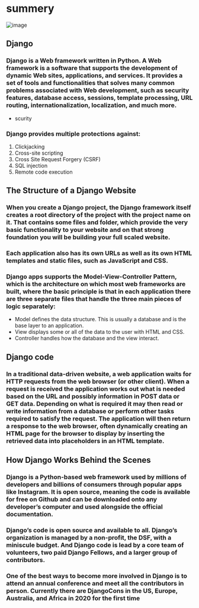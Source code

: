 # summery
![image](https://blog.crowdbotics.com/content/images/2019/12/python-django.png)
## Django
### Django is a Web framework written in Python. A Web framework is a software that supports the development of dynamic Web sites, applications, and services. It provides a set of tools and functionalities that solves many common problems associated with Web development, such as security features, database access, sessions, template processing, URL routing, internationalization, localization, and much more.

- scurity 
###  Django provides multiple protections against:

1. Clickjacking
2. Cross-site scripting
3. Cross Site Request Forgery (CSRF)
4. SQL injection
5. Remote code execution

## The Structure of a Django Website
### When you create a Django project, the Django framework itself creates a root directory of the project with the project name on it. That contains some files and folder, which provide the very basic functionality to your website and on that strong foundation you will be building your full scaled website.
### Each application also has its own URLs as well as its own HTML templates and static files, such as JavaScript and CSS.

### Django apps supports the Model-View-Controller Pattern, which is the architecture on which most web frameworks are built, where the basic principle is that in each application there are three separate files that handle the three main pieces of logic separately:

- Model defines the data structure. This is usually a database and is the base layer to an application.
- View displays some or all of the data to the user with HTML and CSS.
- Controller handles how the database and the view interact.
##  Django code 

### In a traditional data-driven website, a web application waits for HTTP requests from the web browser (or other client). When a request is received the application works out what is needed based on the URL and possibly information in POST data or GET data. Depending on what is required it may then read or write information from a database or perform other tasks required to satisfy the request. The application will then return a response to the web browser, often dynamically creating an HTML page for the browser to display by inserting the retrieved data into placeholders in an HTML template.

## How Django Works Behind the Scenes
### Django is a Python-based web framework used by millions of developers and billions of consumers through popular apps like Instagram. It is open source, meaning the code is available for free on Github and can be downloaded onto any developer’s computer and used alongside the official documentation.
### Django’s code is open source and available to all. Django’s organization is managed by a non-profit, the DSF, with a miniscule budget. And Django code is lead by a core team of volunteers, two paid Django Fellows, and a larger group of contributors.
### One of the best ways to become more involved in Django is to attend an annual conference and meet all the contributors in person. Currently there are DjangoCons in the US, Europe, Australia, and Africa in 2020 for the first time




